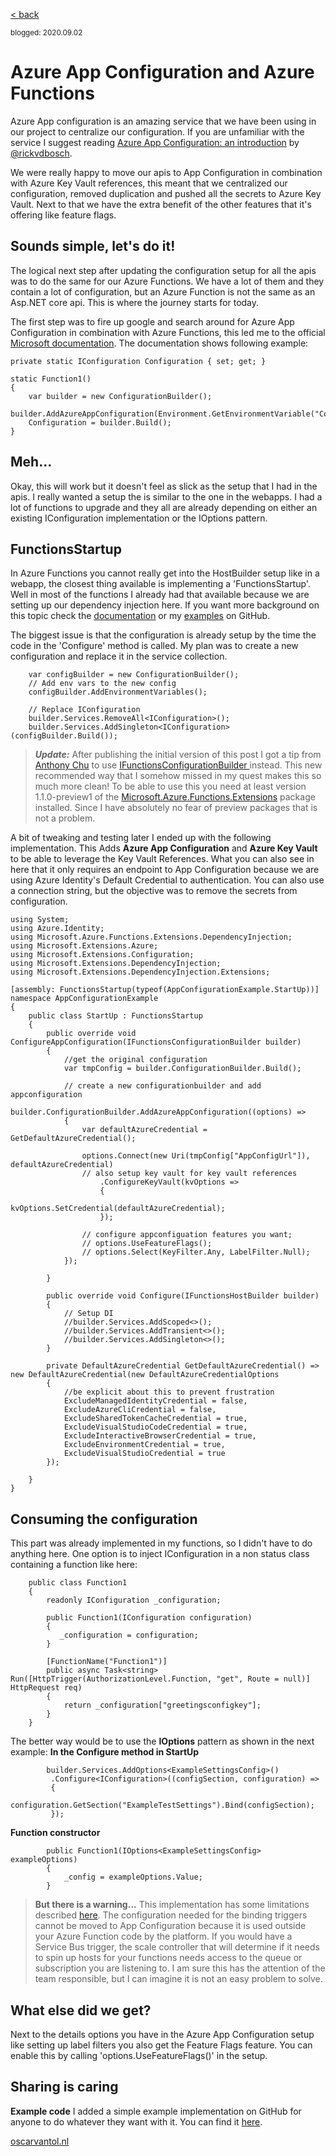 [< back](index)

<sub>blogged: 2020.09.02</sub>


# Azure App Configuration and Azure Functions
Azure App configuration is an amazing service that we have been using in our project to centralize our configuration. If you are unfamiliar with the service I suggest reading [Azure App Configuration: an introduction](https://www.rickvandenbosch.net/blog/azure-app-configuration-an-introduction/) by [@rickvdbosch](https://twitter.com/rickvdbosch).

We were really happy to move our apis to App Configuration in combination with Azure Key Vault references, this meant that we centralized our configuration, removed duplication and pushed all the secrets to Azure Key Vault. Next to that we have the extra benefit of the other features that it's offering like feature flags.

## Sounds simple, let's do it!

The logical next step after updating the configuration setup for all the apis was to do the same for our Azure Functions. We have a lot of them and they contain a lot of configuration, but an Azure Function is not the same as an Asp.NET core api. This is where the journey starts for today.

The first step was to fire up google and search around for Azure App Configuration in combination with Azure Functions, this led me to the official [Microsoft documentation](https://docs.microsoft.com/en-us/azure/azure-app-configuration/quickstart-azure-functions-csharp#connect-to-an-app-configuration-store). 
The documentation shows following example:

```
private static IConfiguration Configuration { set; get; }

static Function1()
{
    var builder = new ConfigurationBuilder();
    builder.AddAzureAppConfiguration(Environment.GetEnvironmentVariable("ConnectionString"));
    Configuration = builder.Build();
}
```

## Meh...
Okay, this will work but it doesn't feel as slick as the setup that I had in the apis. I really wanted a setup the is similar to the one in the webapps. I had a lot of functions to upgrade and they all are already depending on either an existing IConfiguration implementation or the IOptions pattern.


## FunctionsStartup

In Azure Functions you cannot really get into the HostBuilder setup like in a webapp, the closest thing available is implementing a 'FunctionsStartup'. Well in most of the functions I already had that available because we are setting up our dependency injection here. If you want more background on this topic check the [documentation](https://docs.microsoft.com/en-us/azure/azure-functions/functions-dotnet-dependency-injection) or my [examples](https://github.com/oscarvantol/examples-azure-functions) on GitHub.

The biggest issue is that the configuration is already setup by the time the code in the 'Configure' method is called. My plan was to create a new configuration and replace it in the service collection. 

```
    var configBuilder = new ConfigurationBuilder();
    // Add env vars to the new config
    configBuilder.AddEnvironmentVariables();

    // Replace IConfiguration
    builder.Services.RemoveAll<IConfiguration>();
    builder.Services.AddSingleton<IConfiguration>(configBuilder.Build());
```

> **_Update:_**  After publishing the initial version of this post I got a tip from [Anthony Chu](https://twitter.com/nthonyChu) to use [IFunctionsConfigurationBuilder ](https://docs.microsoft.com/en-us/azure/azure-functions/functions-dotnet-dependency-injection#customizing-configuration-sources) instead. This new recommended way that I somehow missed in my quest makes this so much more clean! To be able to use this you need at least version 1.1.0-preview1 of the [Microsoft.Azure.Functions.Extensions](https://www.nuget.org/packages/Microsoft.Azure.Functions.Extensions/) package installed. Since I have absolutely no fear of preview packages that is not a problem.

A bit of tweaking and testing later I ended up with the following implementation. This Adds **Azure App Configuration** and **Azure Key Vault** to be able to leverage the Key Vault References. What you can also see in here that it only requires an endpoint to App Configuration because we are using Azure Identity's Default Credential to authentication. You can also use a connection string, but the objective was to remove the secrets from configuration.


```
using System;
using Azure.Identity;
using Microsoft.Azure.Functions.Extensions.DependencyInjection;
using Microsoft.Extensions.Azure;
using Microsoft.Extensions.Configuration;
using Microsoft.Extensions.DependencyInjection;
using Microsoft.Extensions.DependencyInjection.Extensions;

[assembly: FunctionsStartup(typeof(AppConfigurationExample.StartUp))]
namespace AppConfigurationExample
{
    public class StartUp : FunctionsStartup
    {
        public override void ConfigureAppConfiguration(IFunctionsConfigurationBuilder builder)
        {
            //get the original configuration
            var tmpConfig = builder.ConfigurationBuilder.Build();

            // create a new configurationbuilder and add appconfiguration
            builder.ConfigurationBuilder.AddAzureAppConfiguration((options) =>
            {
                var defaultAzureCredential = GetDefaultAzureCredential();

                options.Connect(new Uri(tmpConfig["AppConfigUrl"]), defaultAzureCredential)
                // also setup key vault for key vault references
                    .ConfigureKeyVault(kvOptions =>
                    {
                        kvOptions.SetCredential(defaultAzureCredential);
                    });

                // configure appconfiguation features you want;
                // options.UseFeatureFlags();
                // options.Select(KeyFilter.Any, LabelFilter.Null);
            });

        }

        public override void Configure(IFunctionsHostBuilder builder)
        {
            // Setup DI
            //builder.Services.AddScoped<>();
            //builder.Services.AddTransient<>();
            //builder.Services.AddSingleton<>();
        }

        private DefaultAzureCredential GetDefaultAzureCredential() => new DefaultAzureCredential(new DefaultAzureCredentialOptions
        {
            //be explicit about this to prevent frustration
            ExcludeManagedIdentityCredential = false,
            ExcludeAzureCliCredential = false,
            ExcludeSharedTokenCacheCredential = true,
            ExcludeVisualStudioCodeCredential = true,
            ExcludeInteractiveBrowserCredential = true,
            ExcludeEnvironmentCredential = true,
            ExcludeVisualStudioCredential = true
        });

    }
}

```

## Consuming the configuration
This part was already implemented in my functions, so I didn't have to do anything here. One option is to inject IConfiguration in a non status class containing a function like here:

```
    public class Function1
    {
        readonly IConfiguration _configuration;

        public Function1(IConfiguration configuration)
        {
           _configuration = configuration;
        }

        [FunctionName("Function1")]
        public async Task<string> Run([HttpTrigger(AuthorizationLevel.Function, "get", Route = null)] HttpRequest req)
        {
            return _configuration["greetingsconfigkey"];
        }
    }
```

The better way would be to use the **IOptions** pattern as shown in the next example:
**In the Configure method in StartUp**
```
        builder.Services.AddOptions<ExampleSettingsConfig>()
         .Configure<IConfiguration>((configSection, configuration) =>
         {
                configuration.GetSection("ExampleTestSettings").Bind(configSection);
         });
```
**Function constructor**
```
        public Function1(IOptions<ExampleSettingsConfig> exampleOptions)
        {
            _config = exampleOptions.Value;
        }
```

> **But there is a warning...**
>This implementation has some limitations described [here](https://github.com/Azure/azure-functions-host/issues/4464#issuecomment-513017446). The configuration needed for the binding triggers cannot be moved to App Configuration because it is used outside your Azure Function code by the platform. If you would have a Service Bus trigger, the scale controller that will determine if it needs to spin up hosts for your functions needs access to the queue or subscription you are listening to. I am sure this has the attention of the team responsible, but I can imagine it is not an easy problem to solve.

## What else did we get?
Next to the details options you have in the Azure App Configuration setup like setting up label filters you also get the Feature Flags feature. You can enable this by calling 'options.UseFeatureFlags()' in the setup.

## Sharing is caring

**Example code**
I added a simple example implementation on GitHub for anyone to do whatever they want with it. You can find it [here](https://github.com/oscarvantol/examples-azure-functions/tree/master/AppConfigurationExample).


[oscarvantol.nl](https://oscarvantol.nl) 

